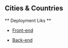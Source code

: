## Cities & Countries

** Deployment Liks **

 - [Front-end](https://react-revise-test.vercel.app/)
 
 - [Back-end](https://big-geode-ski.glitch.me/)

